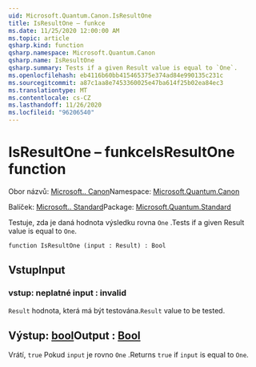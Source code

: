 ```yaml
---
uid: Microsoft.Quantum.Canon.IsResultOne
title: IsResultOne – funkce
ms.date: 11/25/2020 12:00:00 AM
ms.topic: article
qsharp.kind: function
qsharp.namespace: Microsoft.Quantum.Canon
qsharp.name: IsResultOne
qsharp.summary: Tests if a given Result value is equal to `One`.
ms.openlocfilehash: eb4116b60bb415465375e374ad84e990135c231c
ms.sourcegitcommit: a87c1aa8e7453360025e47ba614f25b02ea84ec3
ms.translationtype: MT
ms.contentlocale: cs-CZ
ms.lasthandoff: 11/26/2020
ms.locfileid: "96206540"
---
```

# <a name="isresultone-function"></a><span data-ttu-id="e0ffa-102">IsResultOne – funkce</span><span class="sxs-lookup"><span data-stu-id="e0ffa-102">IsResultOne function</span></span>

<span data-ttu-id="e0ffa-103">Obor názvů: [Microsoft.. Canon](xref:Microsoft.Quantum.Canon)</span><span class="sxs-lookup"><span data-stu-id="e0ffa-103">Namespace: [Microsoft.Quantum.Canon](xref:Microsoft.Quantum.Canon)</span></span>

<span data-ttu-id="e0ffa-104">Balíček: [Microsoft.. Standard](https://nuget.org/packages/Microsoft.Quantum.Standard)</span><span class="sxs-lookup"><span data-stu-id="e0ffa-104">Package: [Microsoft.Quantum.Standard](https://nuget.org/packages/Microsoft.Quantum.Standard)</span></span>


<span data-ttu-id="e0ffa-105">Testuje, zda je daná hodnota výsledku rovna `One` .</span><span class="sxs-lookup"><span data-stu-id="e0ffa-105">Tests if a given Result value is equal to `One`.</span></span>

```qsharp
function IsResultOne (input : Result) : Bool
```


## <a name="input"></a><span data-ttu-id="e0ffa-106">Vstup</span><span class="sxs-lookup"><span data-stu-id="e0ffa-106">Input</span></span>

### <a name="input--__invalidresult__"></a><span data-ttu-id="e0ffa-107">vstup: __neplatné <Result>__</span><span class="sxs-lookup"><span data-stu-id="e0ffa-107">input : __invalid<Result>__</span></span>

<span data-ttu-id="e0ffa-108">`Result` hodnota, která má být testována.</span><span class="sxs-lookup"><span data-stu-id="e0ffa-108">`Result` value to be tested.</span></span>



## <a name="output--bool"></a><span data-ttu-id="e0ffa-109">Výstup: [bool](xref:microsoft.quantum.lang-ref.bool)</span><span class="sxs-lookup"><span data-stu-id="e0ffa-109">Output : [Bool](xref:microsoft.quantum.lang-ref.bool)</span></span>

<span data-ttu-id="e0ffa-110">Vrátí, `true` Pokud `input` je rovno `One` .</span><span class="sxs-lookup"><span data-stu-id="e0ffa-110">Returns `true` if `input` is equal to `One`.</span></span>